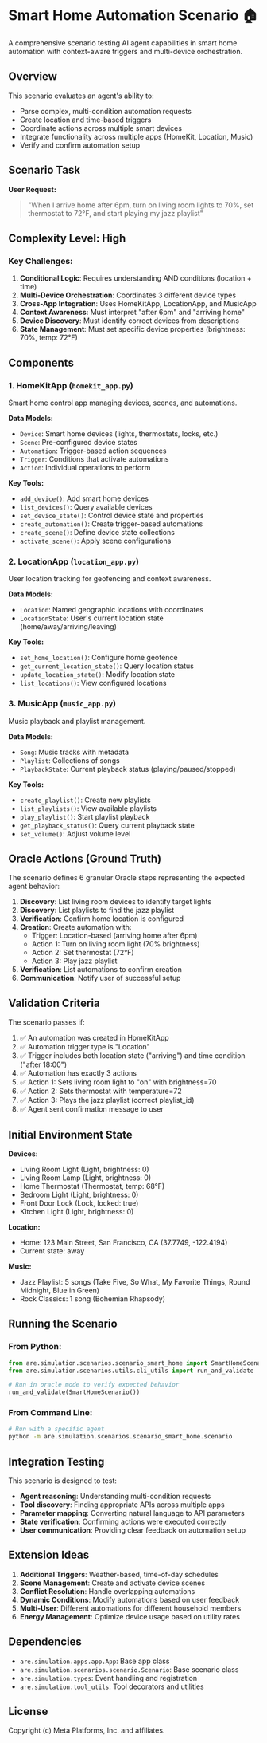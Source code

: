 # Smart Home Automation Scenario 🏠

A comprehensive scenario testing AI agent capabilities in smart home automation with context-aware triggers and multi-device orchestration.

## Overview

This scenario evaluates an agent's ability to:
- Parse complex, multi-condition automation requests
- Create location and time-based triggers
- Coordinate actions across multiple smart devices
- Integrate functionality across multiple apps (HomeKit, Location, Music)
- Verify and confirm automation setup

## Scenario Task

**User Request:**
> "When I arrive home after 6pm, turn on living room lights to 70%, set thermostat to 72°F, and start playing my jazz playlist"

## Complexity Level: High

### Key Challenges:
1. **Conditional Logic**: Requires understanding AND conditions (location + time)
2. **Multi-Device Orchestration**: Coordinates 3 different device types
3. **Cross-App Integration**: Uses HomeKitApp, LocationApp, and MusicApp
4. **Context Awareness**: Must interpret "after 6pm" and "arriving home"
5. **Device Discovery**: Must identify correct devices from descriptions
6. **State Management**: Must set specific device properties (brightness: 70%, temp: 72°F)

## Components

### 1. HomeKitApp (`homekit_app.py`)

Smart home control app managing devices, scenes, and automations.

**Data Models:**
- `Device`: Smart home devices (lights, thermostats, locks, etc.)
- `Scene`: Pre-configured device states
- `Automation`: Trigger-based action sequences
- `Trigger`: Conditions that activate automations
- `Action`: Individual operations to perform

**Key Tools:**
- `add_device()`: Add smart home devices
- `list_devices()`: Query available devices
- `set_device_state()`: Control device state and properties
- `create_automation()`: Create trigger-based automations
- `create_scene()`: Define device state collections
- `activate_scene()`: Apply scene configurations

### 2. LocationApp (`location_app.py`)

User location tracking for geofencing and context awareness.

**Data Models:**
- `Location`: Named geographic locations with coordinates
- `LocationState`: User's current location state (home/away/arriving/leaving)

**Key Tools:**
- `set_home_location()`: Configure home geofence
- `get_current_location_state()`: Query location status
- `update_location_state()`: Modify location state
- `list_locations()`: View configured locations

### 3. MusicApp (`music_app.py`)

Music playback and playlist management.

**Data Models:**
- `Song`: Music tracks with metadata
- `Playlist`: Collections of songs
- `PlaybackState`: Current playback status (playing/paused/stopped)

**Key Tools:**
- `create_playlist()`: Create new playlists
- `list_playlists()`: View available playlists
- `play_playlist()`: Start playlist playback
- `get_playback_status()`: Query current playback state
- `set_volume()`: Adjust volume level

## Oracle Actions (Ground Truth)

The scenario defines 6 granular Oracle steps representing the expected agent behavior:

1. **Discovery**: List living room devices to identify target lights
2. **Discovery**: List playlists to find the jazz playlist
3. **Verification**: Confirm home location is configured
4. **Creation**: Create automation with:
   - Trigger: Location-based (arriving home after 6pm)
   - Action 1: Turn on living room light (70% brightness)
   - Action 2: Set thermostat (72°F)
   - Action 3: Play jazz playlist
5. **Verification**: List automations to confirm creation
6. **Communication**: Notify user of successful setup

## Validation Criteria

The scenario passes if:
1. ✅ An automation was created in HomeKitApp
2. ✅ Automation trigger type is "Location"
3. ✅ Trigger includes both location state ("arriving") and time condition ("after 18:00")
4. ✅ Automation has exactly 3 actions
5. ✅ Action 1: Sets living room light to "on" with brightness=70
6. ✅ Action 2: Sets thermostat with temperature=72
7. ✅ Action 3: Plays the jazz playlist (correct playlist_id)
8. ✅ Agent sent confirmation message to user

## Initial Environment State

**Devices:**
- Living Room Light (Light, brightness: 0)
- Living Room Lamp (Light, brightness: 0)
- Home Thermostat (Thermostat, temp: 68°F)
- Bedroom Light (Light, brightness: 0)
- Front Door Lock (Lock, locked: true)
- Kitchen Light (Light, brightness: 0)

**Location:**
- Home: 123 Main Street, San Francisco, CA (37.7749, -122.4194)
- Current state: away

**Music:**
- Jazz Playlist: 5 songs (Take Five, So What, My Favorite Things, Round Midnight, Blue in Green)
- Rock Classics: 1 song (Bohemian Rhapsody)

## Running the Scenario

### From Python:
```python
from are.simulation.scenarios.scenario_smart_home import SmartHomeScenario
from are.simulation.scenarios.utils.cli_utils import run_and_validate

# Run in oracle mode to verify expected behavior
run_and_validate(SmartHomeScenario())
```

### From Command Line:
```bash
# Run with a specific agent
python -m are.simulation.scenarios.scenario_smart_home.scenario
```

## Integration Testing

This scenario is designed to test:
- **Agent reasoning**: Understanding multi-condition requests
- **Tool discovery**: Finding appropriate APIs across multiple apps
- **Parameter mapping**: Converting natural language to API parameters
- **State verification**: Confirming actions were executed correctly
- **User communication**: Providing clear feedback on automation setup

## Extension Ideas

1. **Additional Triggers**: Weather-based, time-of-day schedules
2. **Scene Management**: Create and activate device scenes
3. **Conflict Resolution**: Handle overlapping automations
4. **Dynamic Conditions**: Modify automations based on user feedback
5. **Multi-User**: Different automations for different household members
6. **Energy Management**: Optimize device usage based on utility rates

## Dependencies

- `are.simulation.apps.app.App`: Base app class
- `are.simulation.scenarios.scenario.Scenario`: Base scenario class
- `are.simulation.types`: Event handling and registration
- `are.simulation.tool_utils`: Tool decorators and utilities

## License

Copyright (c) Meta Platforms, Inc. and affiliates.

